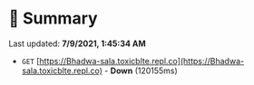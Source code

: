 # 📖 Summary
Last updated: **7/9/2021, 1:45:34 AM**

- `GET` [https://Bhadwa-sala.toxicblte.repl.co](https://Bhadwa-sala.toxicblte.repl.co) - **Down** (120155ms)
